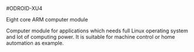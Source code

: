 <!--- PrjInfo ---> <!--- Please remove this line after manually editing --->
<!--- 00a56be08b96043df9e37d6aff7b6990 --->
<!--- Created:20170111-16:38: ---> 
<!--- Author:Mlab: ---> 
<!--- AuthorEmail:mlab@mlab.cz: ---> 
<!--- Tags:imported: ---> 
<!--- Ust:[End]: ---> 
<!--- Name:ODROID-XU4: --->
#ODROID-XU4 
<!--- LongName --->
Eight core ARM computer module
<!--- ELongName ---> 

<!--- Lead --->
Computer module for applications which needs full Linux operating system and lot of computing power. It is suitable for machine control or home automation as example.
<!--- ELead ---> 


​
​
<!--- Description --->
<!--- EDescription --->
<!--- Content --->
<!--- EContent --->
            